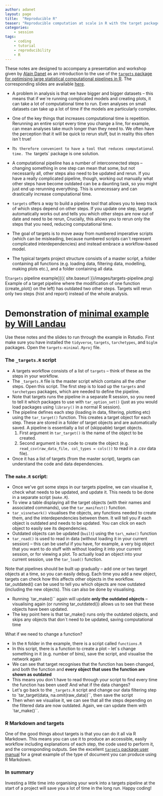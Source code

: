 ```yaml
---
author: adanet
layout: page
title:  "Reproducible R"
teaser: "Reproducible computation at scale in R with the target package"
categories:
    - session
tags:
    - coding
    - tutorial
    - reproducibility
    - R
---
```


These notes are designed to accompany a presentation and workshop given by [Alain Danet](https://alaindanet.github.io/index.html) as an introduction to the use of the [`targets` package for optimising large statistical computational pipelines in R](https://docs.ropensci.org/targets/). The corresponding slides are available [here](https://drive.google.com/file/d/1uYbEDScTP0MMmDU0uboUDdZO2EEbXa5u/view?usp=drive_link).

 * A problem in analysis is that we have bigger and bigger datasets – this means that if we`re running complicated models and creating plots, it can take a lot of computational time to run. Even analyses on small datasets can take up a lot of time if the models are particularly complex.

 * One of the key things that increases computational time is repetition. Rerunning an entire script every time you change a line, for example, can mean analyses take much longer than they need to. We often have the perception that it will be quick to rerun stuff, but in reality this often isn`t true!

 * It`s therefore convenient to have a tool that reduces computational time. The `targets` package is one solution.

 * A computational pipeline has a number of interconnected steps – changing something in one step can mean that some, but not necessarily all, other steps also need to be updated and rerun. If you have a really complicated pipeline, though, working out manually what other steps have become outdated can be a daunting task, so you might just end up rerunning everything. This is unnecessary and can drastically increase computational time.

 * `targets` offers a way to build a pipeline tool that allows you to keep track of which steps depend on other steps. If you update one step, targets automatically works out and tells you which other steps are now out of date and need to be rerun, Crucially, this allows you to rerun only the steps that you need, reducing computational time.

 * The goal of targets is to move away from numbered imperative scripts (which can be misleading, because numbered scripts can`t represent complicated interdependencies) and instead embrace a workflow-based model.
 
 * The typical targets project structure consists of a master script, a folder containing all functions (e.g. loading data, filtering data, modelling, making plots etc.), and a folder containing all data.

 ![`targets` pipeline example]({{ site.baseurl }}/images/targets-pipeline.png)
 Example of a target pipeline where the modification of one function (create_plot() on the left) has outdated two other steps. Targets will rerun only two steps (hist and report) instead of the whole analysis.


# Demonstration of [minimal example by Will Landau](https://github.com/wlandau/targets-minimal/archive/refs/heads/main.zip)

Use these notes and the slides to run through the example in Rstudio. First make sure you have installed the `tidyverse`, `targets`, `tarchetypes`, and `biglm` packages. Open the `targets-minimal.Rproj` file.

### The `_targets.R` script

 * A targets workflow consists of a list of `targets` – think of these as the steps in your workflow.
 * The `_targets.R` file is the master script which contains all the other steps. Open this script. The first step is to load up the `targets` and `tarchetypes` packages, which are needed to define the pipeline.
 * Note that targets runs the pipeline in a separate R session, so you need to tell it which packages to use with `tar_option_set()` (just as you would load packages using `library()` in a normal R session).
 * The pipeline defines each step (loading in data, filtering, plotting etc) using the `tar_target()` function. This creates a target object for each step. These are stored in a folder of target objects and are automatically saved. A pipeline is essentially a list of (skippable) target objects.
    1. First argument in `tar_target()` is the name of the object to be created.
    2. Second argument is the code to create the object (e.g. `read_csv(raw_data_file, col_types = cols())` to read in a .csv data file).
 * Once it has a list of targets (from the master script), targets can understand the code and data dependencies.

### The `make.R` script:

 * Once we've got some steps in our targets pipeline, we can visualise it, check what needs to be updated, and update it. This needs to be done in a separate script (`make.R`).
 * To view a table displaying all the target objects (with their names and associated commands), use the `tar_manifest()` function.
 * `tar_visnetwork()` visualises the objects, any functions needed to create them, and the interdependencies between them. It will tell you if each object is outdated and needs to be updated. You can click on each object to easily see its dependencies.
 * Outdated objects can be updated (`built`) using the `tar\_make()` function
 * `tar_read()` is used to read in data (without loading it in your current session) – this can be useful if you have, for example, a very big object that you want to do stuff with without loading it into your current session, or for viewing a plot. To actually load an object into your current session, use the `tar_load()` function.
 
Note that pipelines should be built up gradually – add one or two target objects at a time, so you can easily debug. Each time you add a new object, targets can check how this affects other objects in the workflow. tar\_outdated() can be used to tell you which objects are now outdated (including the new objects). This can also be done by visualising.

 * Running `tar\_make()`` again will update **only the outdated objects** – visualising again (or running tar\_outdated()) allows us to see that these objects have been updated.
 * The key point here is that tar\_make() runs only the outdated objects, and skips any objects that don`t need to be updated, saving computational time
 
What if we need to change a function?
 * In the `R` folder in the example, there is a script called `functions.R`
 * In this script, there is a function to create a plot – let`s change something in it (e.g. number of bins), save the script, and visualise the network again
 * We can see that target recognises that the function has been changed, and both the function and **every object that uses the function are shown as outdated**
 * This means you don`t have to read through your script to find every time the function has been used!
And what if the data changes?
 * Let's go back to the `_targets.R` script and change our data filtering step to `tar\_target(data, na.omit(raw_data))``, then save the script
 * Then when we visualise it, we can see that all the steps depending on the filtered data are now outdated. Again, we can update them with `tar_make()``.

### R Markdown and targets

One of the good things about targets is that you can do it all via R Markdown. This means you can use it to produce an accessible, easily workflow including explanations of each step, the code used to perform it, and the corresponding outputs. See the excellent [`targets` package user manual](https://books.ropensci.org/targets/) for a great example of the type of document you can produce using R Markdown.

### In summary

Investing a little time into organising your work into a targets pipeline at the start of a project will save you a lot of time in the long run. Happy coding!
